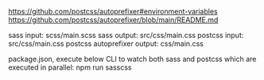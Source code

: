 https://github.com/postcss/autoprefixer#environment-variables
https://github.com/postcss/autoprefixer/blob/main/README.md

sass input: scss/main.scss
sass output: src/css/main.css
postcss input: src/css/main.css
postcss autoprefixer output: css/main.css

package.json, execute below CLI to watch both sass and postcss which are executed in parallel:
npm run sasscss